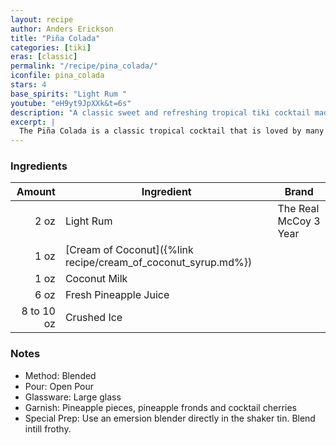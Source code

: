 ```yaml
---
layout: recipe
author: Anders Erickson
title: "Piña Colada"
categories: [tiki]
eras: [classic]
permalink: "/recipe/pina_colada/"
iconfile: pina_colada
stars: 4
base_spirits: "Light Rum "
youtube: "eH9yt9JpXXk&t=6s"
description: "A classic sweet and refreshing tropical tiki cocktail made with rum, pineapple juice, and cream of coconut."
excerpt: |
  The Piña Colada is a classic tropical cocktail that is loved by many for its sweet and refreshing flavor. It is made with rum, pineapple juice, and cream of coconut, and is typically served blended with ice or shaken with ice and strained.
---
```


### Ingredients

|     Amount | Ingredient                                                    | Brand                 |
| ---------: | ------------------------------------------------------------- | --------------------- |
|       2 oz | Light Rum                                                     | The Real McCoy 3 Year |
|       1 oz | [Cream of Coconut]({%link recipe/cream_of_coconut_syrup.md%}) |
|       1 oz | Coconut Milk                                                  |
|       6 oz | Fresh Pineapple Juice                                         |
| 8 to 10 oz | Crushed Ice                                                   |

### Notes

- Method: Blended
- Pour: Open Pour
- Glassware: Large glass
- Garnish: Pineapple pieces, pineapple fronds and cocktail cherries
- Special Prep: Use an emersion blender directly in the shaker tin. Blend intill frothy.
